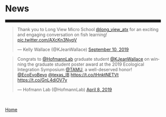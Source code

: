 <div class="container">
<div class="blurb">
<h1>News</h1>
<hr style="height:9px;color:#84949B">


<blockquote class="twitter-tweet"><p lang="en" dir="ltr">Thank you to Long View Micro School <a href="https://twitter.com/long_view_atx?ref_src=twsrc%5Etfw">@long_view_atx</a> for an exciting and engaging conversation on fish learning! <a href="https://t.co/AXcKn3NyqV">pic.twitter.com/AXcKn3NyqV</a></p>&mdash; Kelly Wallace (@KJeanWallace) <a href="https://twitter.com/KJeanWallace/status/1171442085154574336?ref_src=twsrc%5Etfw">September 10, 2019</a></blockquote> <script async src="https://platform.twitter.com/widgets.js" charset="utf-8"></script>


<blockquote class="twitter-tweet"><p lang="en" dir="ltr">Congrats to <a href="https://twitter.com/HofmannLab?ref_src=twsrc%5Etfw">@HofmannLab</a> graduate student <a href="https://twitter.com/KJeanWallace?ref_src=twsrc%5Etfw">@KJeanWallace</a> on winning the graduate student poster award at the 2019 Ecological Integration Symposium <a href="https://twitter.com/TAMU?ref_src=twsrc%5Etfw">@TAMU</a>, a well-deserved honor! <a href="https://twitter.com/EcoEvoBevo?ref_src=twsrc%5Etfw">@EcoEvoBevo</a> <a href="https://twitter.com/texas_IB?ref_src=twsrc%5Etfw">@texas_IB</a> <a href="https://t.co/tHnktNETVt">https://t.co/tHnktNETVt</a> <a href="https://t.co/GnL4diOV7y">https://t.co/GnL4diOV7y</a></p>&mdash; Hofmann Lab (@HofmannLab) <a href="https://twitter.com/HofmannLab/status/1115294495426449409?ref_src=twsrc%5Etfw">April 8, 2019</a></blockquote> <script async src="https://platform.twitter.com/widgets.js" charset="utf-8"></script>
  
<br><br><a href="../">Home</a>

